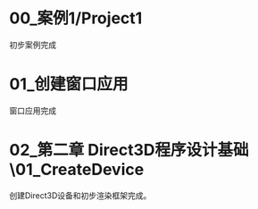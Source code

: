 # 00_案例1/Project1 
初步案例完成

# 01_创建窗口应用
窗口应用完成

#  02_第二章 Direct3D程序设计基础\01_CreateDevice
创建Direct3D设备和初步渲染框架完成。